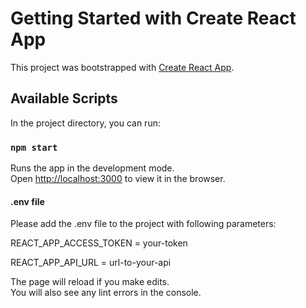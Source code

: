 # Getting Started with Create React App

This project was bootstrapped with [Create React App](https://github.com/facebook/create-react-app).

## Available Scripts

In the project directory, you can run:

### `npm start`

Runs the app in the development mode.\
Open [http://localhost:3000](http://localhost:3000) to view it in the browser.

#### .env file

Please add the .env file to the project with following parameters:

REACT_APP_ACCESS_TOKEN = your-token

REACT_APP_API_URL = url-to-your-api

The page will reload if you make edits.\
You will also see any lint errors in the console.
